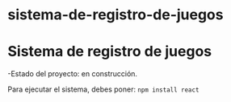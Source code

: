 # sistema-de-registro-de-juegos
<h1>Sistema de registro de juegos</h1>
-Estado del proyecto: en construcción.

Para ejecutar el sistema, debes poner:
```npm install react```
